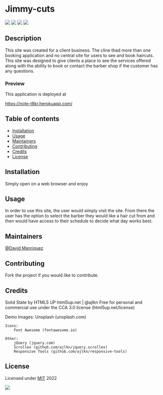 # Jimmy-cuts
  

![](https://img.shields.io/badge/HTML5-E34F26?style=for-the-badge&logo=html5&logoColor=white)
![](https://img.shields.io/badge/CSS3-1572B6?style=for-the-badge&logo=css3&logoColor=white)
![](https://img.shields.io/badge/JavaScript-F7DF1E?style=for-the-badge&logo=javascript&logoColor=black)
![](https://img.shields.io/badge/jQuery-0769AD?style=for-the-badge&logo=jquery&logoColor=white)

	


## Description
This site was created for a client business. The cline thad more than one booking application and no central site for users to see and book haircuts. This site was designed to give clients a place to see the services offered along with the ability to book or contact the barber shop if the customer has any questions.

### Preview



This application is deployed at 

  https://note-t8kr.herokuapp.com/

## Table of contents

- [Installation](#installation)
- [Usage](#usage)
- [Maintainers](#maintainers)
- [Contributing](#contributing)
- [Credits](#credits)
- [License](#license)

## Installation

Simply open on a web browser and enjoy



## Usage

In order to use this site, the user would simply visit the site. From there the user has the option to select the barber they would like a hair cut from and then would have access to their schedule to decide what day works best.

## Maintainers
[@David Manriquez](https://github.com/DMAN28)


## Contributing

Fork the project if you would like to contribute.

## Credits

Solid State by HTML5 UP
html5up.net | @ajlkn
Free for personal and commercial use under the CCA 3.0 license (html5up.net/license)

Demo Images:
		Unsplash (unsplash.com)

	Icons:
		Font Awesome (fontawesome.io)

	Other:
		jQuery (jquery.com)
		Scrollex (github.com/ajlkn/jquery.scrollex)
		Responsive Tools (github.com/ajlkn/responsive-tools)

## License

Licensed under [MIT](https://choosealicense.com/licenses/mit) 2022

![](https://img.shields.io/badge/license-MIT-blue)


